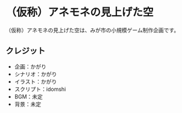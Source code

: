 # （仮称）アネモネの見上げた空

（仮称）アネモネの見上げた空は、みが市の小規模ゲーム制作企画です。

## クレジット

- 企画：かがり
- シナリオ：かがり
- イラスト：かがり
- スクリプト：idomshi
- BGM：未定
- 背景：未定